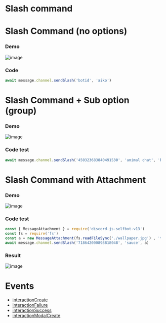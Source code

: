 # Slash command

# Slash Command (no options)

### Demo

![image](https://user-images.githubusercontent.com/71698422/173344527-86520c60-64cd-459c-ba3b-d35f14279f93.png)

### Code

```js
await message.channel.sendSlash('botid', 'aiko')
```

# Slash Command + Sub option (group)

### Demo

![image](https://user-images.githubusercontent.com/71698422/173346438-678009a1-870c-49a2-97fe-8ceed4f1ab64.png)

### Code test

```js
await message.channel.sendSlash('450323683840491530', 'animal chat', 'bye')
```

# Slash Command with Attachment

### Demo

![image](https://user-images.githubusercontent.com/71698422/173346964-0c44f91f-e5bf-43d4-8401-914fc3e92073.png)

### Code test

```js
const { MessageAttachment } = require('discord.js-selfbot-v13')
const fs = require('fs')
const a = new MessageAttachment(fs.readFileSync('./wallpaper.jpg') , 'test.jpg') 
await message.channel.sendSlash('718642000898818048', 'sauce', a)
```

### Result

![image](https://user-images.githubusercontent.com/71698422/173347075-5c8a1347-3845-489e-956b-63975911b6e0.png)

# Events

- [interactionCreate](https://discordjs-self-v13.netlify.app/#/docs/docs/main/class/Client?scrollTo=e-interactionCreate)
- [interactionFailure](https://discordjs-self-v13.netlify.app/#/docs/docs/main/class/Client?scrollTo=e-interactionFailure)
- [interactionSuccess](https://discordjs-self-v13.netlify.app/#/docs/docs/main/class/Client?scrollTo=e-interactionSuccess)
- [interactionModalCreate](https://discordjs-self-v13.netlify.app/#/docs/docs/main/class/Client?scrollTo=e-interactionModalCreate)
